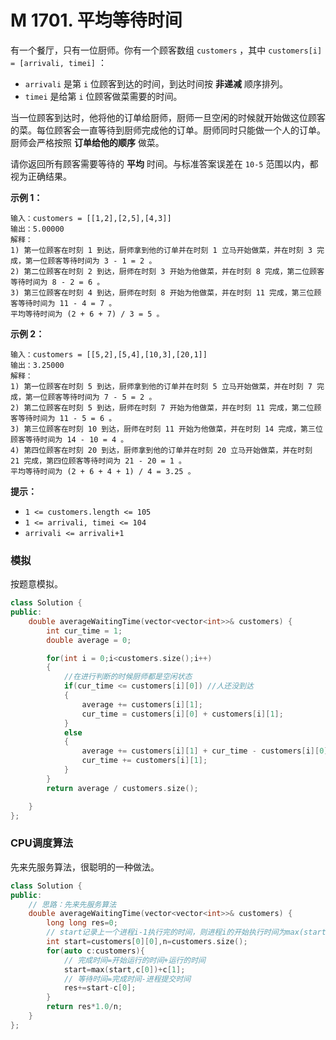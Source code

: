 # M 1701. 平均等待时间

有一个餐厅，只有一位厨师。你有一个顾客数组 `customers` ，其中 `customers[i] = [arrivali, timei]` ：

- `arrivali` 是第 `i` 位顾客到达的时间，到达时间按 **非递减** 顺序排列。
- `timei` 是给第 `i` 位顾客做菜需要的时间。

当一位顾客到达时，他将他的订单给厨师，厨师一旦空闲的时候就开始做这位顾客的菜。每位顾客会一直等待到厨师完成他的订单。厨师同时只能做一个人的订单。厨师会严格按照 **订单给他的顺序** 做菜。

请你返回所有顾客需要等待的 **平均** 时间。与标准答案误差在 `10-5` 范围以内，都视为正确结果。

 

**示例 1：**

```
输入：customers = [[1,2],[2,5],[4,3]]
输出：5.00000
解释：
1) 第一位顾客在时刻 1 到达，厨师拿到他的订单并在时刻 1 立马开始做菜，并在时刻 3 完成，第一位顾客等待时间为 3 - 1 = 2 。
2) 第二位顾客在时刻 2 到达，厨师在时刻 3 开始为他做菜，并在时刻 8 完成，第二位顾客等待时间为 8 - 2 = 6 。
3) 第三位顾客在时刻 4 到达，厨师在时刻 8 开始为他做菜，并在时刻 11 完成，第三位顾客等待时间为 11 - 4 = 7 。
平均等待时间为 (2 + 6 + 7) / 3 = 5 。
```

**示例 2：**

```
输入：customers = [[5,2],[5,4],[10,3],[20,1]]
输出：3.25000
解释：
1) 第一位顾客在时刻 5 到达，厨师拿到他的订单并在时刻 5 立马开始做菜，并在时刻 7 完成，第一位顾客等待时间为 7 - 5 = 2 。
2) 第二位顾客在时刻 5 到达，厨师在时刻 7 开始为他做菜，并在时刻 11 完成，第二位顾客等待时间为 11 - 5 = 6 。
3) 第三位顾客在时刻 10 到达，厨师在时刻 11 开始为他做菜，并在时刻 14 完成，第三位顾客等待时间为 14 - 10 = 4 。
4) 第四位顾客在时刻 20 到达，厨师拿到他的订单并在时刻 20 立马开始做菜，并在时刻 21 完成，第四位顾客等待时间为 21 - 20 = 1 。
平均等待时间为 (2 + 6 + 4 + 1) / 4 = 3.25 。
```

 

**提示：**

- `1 <= customers.length <= 105`
- `1 <= arrivali, timei <= 104`
- `arrivali <= arrivali+1`





### 模拟

按题意模拟。

```cpp
class Solution {
public:
    double averageWaitingTime(vector<vector<int>>& customers) {
        int cur_time = 1;
        double average = 0;

        for(int i = 0;i<customers.size();i++)
        {
            //在进行判断的时候厨师都是空闲状态
            if(cur_time <= customers[i][0]) //人还没到达
            {
                average += customers[i][1];
                cur_time = customers[i][0] + customers[i][1];
            }
            else
            {
                average += customers[i][1] + cur_time - customers[i][0];
                cur_time += customers[i][1];
            }
        }
        return average / customers.size();

    }
};
```



### CPU调度算法

先来先服务算法，很聪明的一种做法。

```cpp
class Solution {
public:
    // 思路：先来先服务算法
    double averageWaitingTime(vector<vector<int>>& customers) {
        long long res=0;
        // start记录上一个进程i-1执行完的时间，则进程i的开始执行时间为max(start,c[0])
        int start=customers[0][0],n=customers.size();
        for(auto c:customers){
            // 完成时间=开始运行的时间+运行的时间
            start=max(start,c[0])+c[1];
            // 等待时间=完成时间-进程提交时间
            res+=start-c[0];
        }
        return res*1.0/n;
    }
};
```

